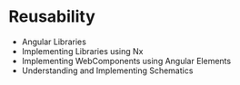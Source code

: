 # Reusability

- Angular Libraries
- Implementing Libraries using Nx
- Implementing WebComponents using Angular Elements
- Understanding and Implementing Schematics
